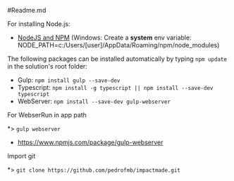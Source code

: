 #Readme.md

For installing Node.js:
* [NodeJS and NPM](https://nodejs.org/en/download/) (Windows: Create a **system** env variable: NODE_PATH=c:/Users/[user]/AppData/Roaming/npm/node_modules)

The following packages can be installed automatically by typing `npm update` in the solution's root folder:

* Gulp: `npm install gulp --save-dev`
* Typescript: `npm install -g typescript || npm install --save-dev typescript`
* WebServer:  `npm install --save-dev gulp-webserver`

For WebserRun in app path

*> `gulp webserver`

* https://www.npmjs.com/package/gulp-webserver

Import git

*> `git clone https://github.com/pedrofmb/impactmade.git`
